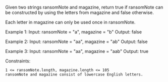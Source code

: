 Given two strings ransomNote and magazine, return true if ransomNote can be constructed by using the letters from magazine and false otherwise.

Each letter in magazine can only be used once in ransomNote.

Example 1:
Input: ransomNote = "a", magazine = "b"
Output: false

Example 2:
Input: ransomNote = "aa", magazine = "ab"
Output: false

Example 3:
Input: ransomNote = "aa", magazine = "aab"
Output: true

Constraints:

    1 <= ransomNote.length, magazine.length <= 105
    ransomNote and magazine consist of lowercase English letters.
